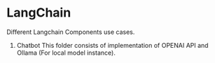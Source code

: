 # LangChain
Different Langchain Components use cases.
1. Chatbot
    This folder consists of implementation of OPENAI API and Ollama (For local model instance).